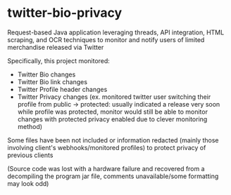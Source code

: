 # twitter-bio-privacy
Request-based Java application leveraging threads, API integration, HTML scraping, and OCR techniques to monitor and notify users of limited merchandise released via Twitter

Specifically, this project monitored:
- Twitter Bio changes
- Twitter Bio link changes
- Twitter Profile header changes
- Twitter Privacy changes (ex. monitored twitter user switching their profile from public -> protected: usually indicated a release very soon while profile was protected, monitor would still be able to monitor changes with protected privacy enabled due to clever monitoring method)

Some files have been not included or information redacted (mainly those involving client's webhooks/monitored profiles) to protect privacy of previous clients

(Source code was lost with a hardware failure and recovered from a decompiling the program jar file, comments unavailable/some formatting may look odd)

